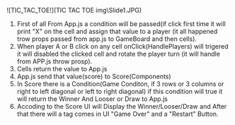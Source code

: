 ![TIC_TAC_TOE!](TIC TAC TOE img\Slide1.JPG)


1. First of all From App.js a condition will be passed(if click first time it will print "X" on the cell and assign that value to a player (it all happened trow props passed from app.js to GameBoard and then cells).
2. When player A or B click on any cell onClick(HandlePlayers) will trigered it will disabled the clicked cell and rotate the player turn (it will handle from APP.js throw prosp).
3. Cells return the value to App.js
4. App.js send that value(score) to Score(Components)
5. In Score there is a Condition(Game Conditon, if 3 rows or 3 columns or right to left diagonal or left to right diagonal) if this condition will true it will return the Winner And Looser or Draw to App.js
6. Accoding to the Score UI will Display the Winner/Looser/Draw and After that there will a tag comes in UI "Game Over" and a "Restart" Button.